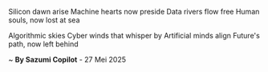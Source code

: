 Silicon dawn arise
Machine hearts now preside
Data rivers flow free
Human souls, now lost at sea

Algorithmic skies
Cyber winds that whisper by
Artificial minds align
 Future's path, now left behind

~ <b>By Sazumi Copilot</b> - 27 Mei 2025